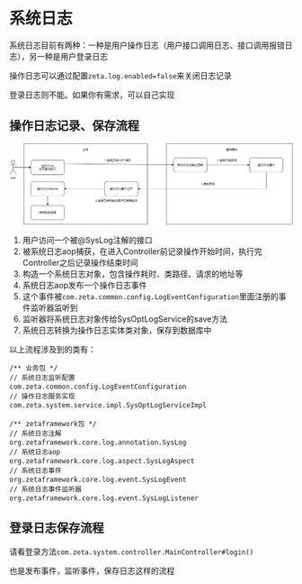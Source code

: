 # 系统日志

系统日志目前有两种：一种是用户操作日志（用户接口调用日志、接口调用报错日志），另一种是用户登录日志

操作日志可以通过配置`zeta.log.enabled=false`来关闭日志记录

登录日志则不能。如果你有需求，可以自己实现




## 操作日志记录、保存流程
![保存操作日志流程.png](./img/保存操作日志流程.png)

1. 用户访问一个被@SysLog注解的接口
2. 被系统日志aop捕获，在进入Controller前记录操作开始时间，执行完Controller之后记录操作结束时间
3. 构造一个系统日志对象，包含操作耗时、类路径、请求的地址等
4. 系统日志aop发布一个操作日志事件
5. 这个事件被`com.zeta.common.config.LogEventConfiguration`里面注册的事件监听器监听到
6. 监听器将系统日志对象传给SysOptLogService的save方法
7. 系统日志转换为操作日志实体类对象，保存到数据库中


以上流程涉及到的类有：
```
/** 业务包 */
// 系统日志监听配置
com.zeta.common.config.LogEventConfiguration
// 操作日志服务实现
com.zeta.system.service.impl.SysOptLogServiceImpl

/** zetaframework包 */
// 系统日志注解
org.zetaframework.core.log.annotation.SysLog
// 系统日志aop
org.zetaframework.core.log.aspect.SysLogAspect
// 系统日志事件
org.zetaframework.core.log.event.SysLogEvent
// 系统日志事件监听器
org.zetaframework.core.log.event.SysLogListener
```



## 登录日志保存流程

请看登录方法`com.zeta.system.controller.MainController#login()`

也是发布事件，监听事件，保存日志这样的流程

